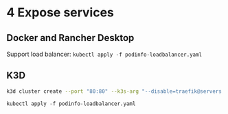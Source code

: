 # 4 Expose services

## Docker and Rancher Desktop

Support load balancer: `kubectl apply -f podinfo-loadbalancer.yaml`

## K3D

```sh
k3d cluster create --port "80:80" --k3s-arg "--disable=traefik@servers:*"
```

`kubectl apply -f podinfo-loadbalancer.yaml`
